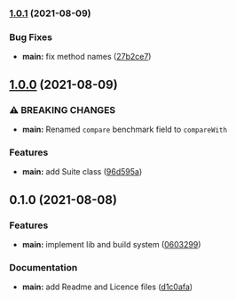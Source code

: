 ### [1.0.1](https://github.com/Masquerade-Circus/buffalo-bench/compare/1.0.0...1.0.1) (2021-08-09)


### Bug Fixes

* **main:** fix method names ([27b2ce7](https://github.com/Masquerade-Circus/buffalo-bench/commit/27b2ce7c50016b7b2daa80d123d4d34fb27a7ec1))

## [1.0.0](https://github.com/Masquerade-Circus/buffalo-bench/compare/0.1.0...1.0.0) (2021-08-09)


### ⚠ BREAKING CHANGES

* **main:** Renamed `compare` benchmark field to `compareWith`

### Features

* **main:** add Suite class ([96d595a](https://github.com/Masquerade-Circus/buffalo-bench/commit/96d595a4c7e8eb651738927ebb3e232d6475baa9))

## 0.1.0 (2021-08-08)


### Features

* **main:** implement lib and build system ([0603299](https://github.com/Masquerade-Circus/buffalo-bench/commit/0603299941f8a8ee410c79ed272dc30580da0720))


### Documentation

* **main:** add Readme and Licence files ([d1c0afa](https://github.com/Masquerade-Circus/buffalo-bench/commit/d1c0afaa8aae15faf04a84f875030c9bef4082a6))

